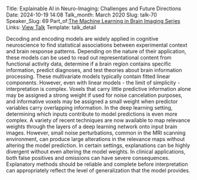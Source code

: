 Title: Explainable AI in Neuro-Imaging: Challenges and Future Directions
Date: 2024-10-19 14:08
Talk_month: March 2020
Slug: talk-70
Speaker_Slug: 69
Part_of:[The Machine Learning in Brain Imaging Series](/MLTalks)
Links: [View Talk](https://www.youtube.com/watch?v=_enZG0ly5aE&ab_channel=NIMHCenterforMultimodalNeuroimaging)
Template: talk_detail

Decoding and encoding models are widely applied in cognitive neuroscience to find statistical associations between experimental context and brain response patterns. Depending on the nature of their application, these models can be used to read out representational content from functional activity data, determine if a brain region contains specific information, predict diagnoses, and test theories about brain information processing. These multivariate models typically contain fitted linear components. However, even with linear models - the limit of simplicity - interpretation is complex. Voxels that carry little predictive information alone may be assigned a strong weight if used for noise cancelation purposes, and informative voxels may be assigned a small weight when predictor variables carry overlapping information. In the deep learning setting, determining which inputs contribute to model predictions is even more complex. A variety of recent techniques are now available to map relevance weights through the layers of a deep learning network onto input brain images. However, small noise perturbations, common in the MRI scanning environment, can produce large alterations in the relevance maps without altering the model prediction. In certain settings, explanations can be highly divergent without even altering the model weights. In clinical applications, both false positives and omissions can have severe consequences. Explanatory methods should be reliable and complete before interpretation can appropriately reflect the level of generalization that the model provides.

